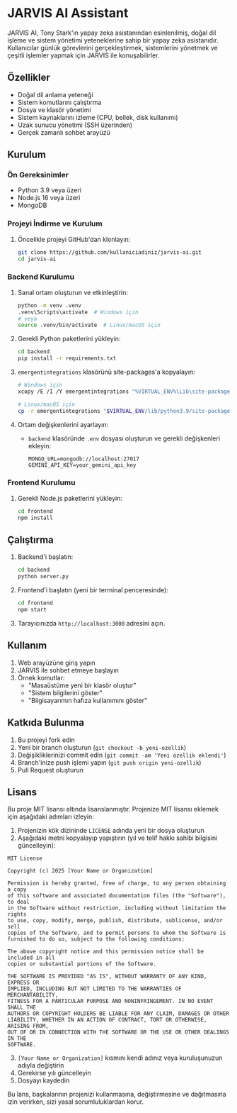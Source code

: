 # JARVIS AI Assistant

JARVIS AI, Tony Stark'ın yapay zeka asistanından esinlenilmiş, doğal dil işleme ve sistem yönetimi yeteneklerine sahip bir yapay zeka asistanıdır. Kullanıcılar günlük görevlerini gerçekleştirmek, sistemlerini yönetmek ve çeşitli işlemler yapmak için JARVIS ile konuşabilirler.

## Özellikler

- Doğal dil anlama yeteneği
- Sistem komutlarını çalıştırma
- Dosya ve klasör yönetimi
- Sistem kaynaklarını izleme (CPU, bellek, disk kullanımı)
- Uzak sunucu yönetimi (SSH üzerinden)
- Gerçek zamanlı sohbet arayüzü

## Kurulum

### Ön Gereksinimler

- Python 3.9 veya üzeri
- Node.js 16 veya üzeri
- MongoDB

### Projeyi İndirme ve Kurulum

1. Öncelikle projeyi GitHub'dan klonlayın:
   ```bash
   git clone https://github.com/kullaniciadiniz/jarvis-ai.git
   cd jarvis-ai
   ```

### Backend Kurulumu

1. Sanal ortam oluşturun ve etkinleştirin:
   ```bash
   python -m venv .venv
   .venv\Scripts\activate  # Windows için
   # veya
   source .venv/bin/activate  # Linux/macOS için
   ```

2. Gerekli Python paketlerini yükleyin:
   ```bash
   cd backend
   pip install -r requirements.txt
   ```

3. `emergentintegrations` klasörünü site-packages'a kopyalayın:
   ```bash
   # Windows için
   xcopy /E /I /Y emergentintegrations "%VIRTUAL_ENV%\Lib\site-packages\emergentintegrations"
   
   # Linux/macOS için
   cp -r emergentintegrations "$VIRTUAL_ENV/lib/python3.9/site-packages/"
   ```

4. Ortam değişkenlerini ayarlayın:
   - `backend` klasöründe `.env` dosyası oluşturun ve gerekli değişkenleri ekleyin:
     ```
     MONGO_URL=mongodb://localhost:27017
     GEMINI_API_KEY=your_gemini_api_key
     ```

### Frontend Kurulumu

1. Gerekli Node.js paketlerini yükleyin:
   ```bash
   cd frontend
   npm install
   ```

## Çalıştırma

1. Backend'i başlatın:
   ```bash
   cd backend
   python server.py
   ```

2. Frontend'i başlatın (yeni bir terminal penceresinde):
   ```bash
   cd frontend
   npm start
   ```

3. Tarayıcınızda `http://localhost:3000` adresini açın.

## Kullanım

1. Web arayüzüne giriş yapın
2. JARVIS ile sohbet etmeye başlayın
3. Örnek komutlar:
   - "Masaüstüme yeni bir klasör oluştur"
   - "Sistem bilgilerini göster"
   - "Bilgisayarımın hafıza kullanımını göster"

## Katkıda Bulunma

1. Bu projeyi fork edin
2. Yeni bir branch oluşturun (`git checkout -b yeni-ozellik`)
3. Değişikliklerinizi commit edin (`git commit -am 'Yeni özellik eklendi'`)
4. Branch'inize push işlemi yapın (`git push origin yeni-ozellik`)
5. Pull Request oluşturun

## Lisans

Bu proje MIT lisansı altında lisanslanmıştır. Projenize MIT lisansı eklemek için aşağıdaki adımları izleyin:

1. Projenizin kök dizininde `LICENSE` adında yeni bir dosya oluşturun
2. Aşağıdaki metni kopyalayıp yapıştırın (yıl ve telif hakkı sahibi bilgisini güncelleyin):

```
MIT License

Copyright (c) 2025 [Your Name or Organization]

Permission is hereby granted, free of charge, to any person obtaining a copy
of this software and associated documentation files (the "Software"), to deal
in the Software without restriction, including without limitation the rights
to use, copy, modify, merge, publish, distribute, sublicense, and/or sell
copies of the Software, and to permit persons to whom the Software is
furnished to do so, subject to the following conditions:

The above copyright notice and this permission notice shall be included in all
copies or substantial portions of the Software.

THE SOFTWARE IS PROVIDED "AS IS", WITHOUT WARRANTY OF ANY KIND, EXPRESS OR
IMPLIED, INCLUDING BUT NOT LIMITED TO THE WARRANTIES OF MERCHANTABILITY,
FITNESS FOR A PARTICULAR PURPOSE AND NONINFRINGEMENT. IN NO EVENT SHALL THE
AUTHORS OR COPYRIGHT HOLDERS BE LIABLE FOR ANY CLAIM, DAMAGES OR OTHER
LIABILITY, WHETHER IN AN ACTION OF CONTRACT, TORT OR OTHERWISE, ARISING FROM,
OUT OF OR IN CONNECTION WITH THE SOFTWARE OR THE USE OR OTHER DEALINGS IN THE
SOFTWARE.
```

3. `[Your Name or Organization]` kısmını kendi adınız veya kuruluşunuzun adıyla değiştirin
4. Gerekirse yılı güncelleyin
5. Dosyayı kaydedin

Bu lans, başkalarının projenizi kullanmasına, değiştirmesine ve dağıtmasına izin verirken, sizi yasal sorumluluklardan korur.
